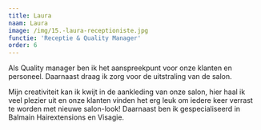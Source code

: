 ```yaml
---
title: Laura
naam: Laura
image: /img/15.-laura-receptioniste.jpg
functie: 'Receptie & Quality Manager'
order: 6
---
```


Als Quality manager ben ik het aanspreekpunt voor onze klanten en personeel. Daarnaast draag ik zorg voor de uitstraling van de salon.

Mijn creativiteit kan ik kwijt in de aankleding van onze salon, hier haal ik veel plezier uit en onze klanten vinden het erg leuk om iedere keer verrast te worden met nieuwe salon-look! Daarnaast ben ik gespecialiseerd in Balmain Hairextensions en Visagie.